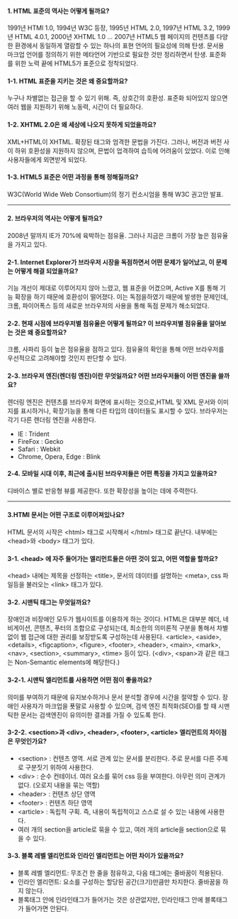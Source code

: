 #### 1. HTML 표준의 역사는 어떻게 될까요?
1991년 HTMl 1.0, 1994년 W3C 등장, 1995년 HTML 2.0, 1997년 HTML 3.2, 1999년 HTML 4.0.1, 2000년 XHTML 1.0 ... 2007년 HTML5
웹 페이지의 컨텐츠를 다양한 환경에서 동일하게 열람할 수 있는 하나의 표현 언어의 필요성에 의해 탄생. 문서용 마크업 언어를 정의하기 위한 메타언어 기반으로 필요한 것만 정리하면서 탄생.
표준화를 위한 노력 끝에 HTML5가 표준으로 정착되었다.

#### 1-1. HTML 표준을 지키는 것은 왜 중요할까요?
누구나 차별없는 접근을 할 수 있기 위해. 즉, 상호간의 호환성. 표준화 되어있지 않으면 여러 웹을 지원하기 위해 노동력, 시간이 더 필요하다.

#### 1-2. XHTML 2.0은 왜 세상에 나오지 못하게 되었을까요?
XML+HTML이 XHTML. 확장된 태그와 엄격한 문법을 가진다. 그러나, 버전과 버전 사이 하위 호환성을 지원하지 않으며, 믄법이 업격하여 습득에 어려움이 있었다. 이로 인해 사용자들에게 외면받게 되었다.

#### 1-3. HTML5 표준은 어떤 과정을 통해 정해질까요?
W3C(World Wide Web Consortium)의 정기 컨소시엄을 통해 W3C 권고안 발표.

---

#### 2. 브라우저의 역사는 어떻게 될까요?
2008년 말까지 IE가 70%에 육박하는 점유율. 그러나 지금은 크롬이 가장 높은 점유율을 가지고 있다.

#### 2-1. Internet Explorer가 브라우저 시장을 독점하면서 어떤 문제가 일어났고, 이 문제는 어떻게 해결 되었을까요?
기능 개선이 제대로 이루어지지 않아 느렸고, 웹 표준을 어겼으며, Active X를 통해 기능 확장을 하기 때문에 호환성이 떨어졌다.
이는 독점을하였기 때문에 발생한 문제인데, 크롬, 파이어폭스 등의 새로운 브라우저의 사용을 통해 독점 문제가 해소되었다.

#### 2-2. 현재 시점에 브라우저별 점유율은 어떻게 될까요? 이 브라우저별 점유율을 알아보는 것은 왜 중요할까요?
크롬, 사파리 등이 높은 점유율을 점하고 있다. 점유율의 확인을 통해 어떤 브라우저를 우선적으로 고려해야할 것인지 판단할 수 있다.

#### 2-3. 브라우저 엔진(렌더링 엔진)이란 무엇일까요? 어떤 브라우저들이 어떤 엔진을 쓸까요?
렌더링 엔진은 컨텐츠를 브라우저 화면에 표시하는 것으로,HTML 및 XML 문서와 이미지를 표시하거나, 확장기능을 통해 다른 타입의 데이터들도 표시할 수 있다.
브라우저는 각기 다른 렌더링 엔진을 사용한다.
- IE : Trident
- FireFox : Gecko
- Safari : Webkit
- Chrome, Opera, Edge : Blink

#### 2-4. 모바일 시대 이후, 최근에 출시된 브라우저들은 어떤 특징을 가지고 있을까요?
디바이스 별로 반응형 뷰를 제공한다. 또한 확장성을 높이는 데에 주력한다.

---

#### 3.HTMl 문서는 어떤 구조로 이루어져있나요?
HTML 문서의 시작은 \<html> 태그로 시작해서 \</html> 태그로 끝난다. 내부에는 \<head>와 \<body> 태그가 있다.
  
#### 3-1. \<head> 에 자주 들어가는 엘리먼트들은 아떤 것이 있고, 어떤 역할을 할까요?
\<head> 내에는 제목을 선정하는 \<title>, 문서의 데이터를 설명하는 \<meta>, css 파일등을 불러오는 \<link> 태그가 있다.

#### 3-2. 시맨틱 태그는 무엇일까요?
장애인과 비장애인 모두가 웹사이트를 이용하게 하는 것이다.
HTML은 대부분 헤더, 네비게이션, 콘텐츠, 푸터의 조합으로 구성되는데, 최소한의 의미론적 구분을 통해서 차별 없이 웹 접근에 대한 권리를 보장받도록 구성하는데 사용된다.
\<article>, \<aside>, \<details>, \<figcaption>, \<figure>, \<footer>, \<header>, \<main>, \<mark>, \<nav>, \<section>, \<summary>, \<time> 등이 있다.
(\<div>, \<span>과 같은 태그는 Non-Semantic elements에 해당한다.)

#### 3-2-1. 시맨틱 엘리먼트를 사용하면 어떤 점이 좋을까요?
의미를 부여하기 때문에 유지보수하거나 문서 분석할 경우에 시간을 절약할 수 있다. 장애인 사용자가 마크업을 푯말로 사용할 수 있으며, 
검색 엔진 최적화(SEO)를 할 때 시맨틱한 문서는 검색엔진이 유의미한 결과를 가질 수 있도록 한다.

#### 3-2-2. \<section>과 \<div>, \<header>, \<footer>, \<article> 엘리먼트의 차이점은 무엇인가요?
- \<section> : 컨텐츠 영역. 서로 관계 있는 문서를 분리한다. 주로 문서를 다른 주제로 구분짓기 위하여 사용한다.
- \<div> : 순수 컨테이너. 여러 요소를 묶어 css 등을 부여한다. 아무런 의미 관계가 없다. (오로지 내용을 묶는 역할)
- \<header> : 컨텐츠 상단 영역
- \<footer> : 컨텐츠 하단 영역
- \<article> : 독립적 구획. 즉, 내용이 독립적이고 스스로 설 수 있는 내용에 사용한다.
- 여러 개의 section을 article로 묶을 수 있고, 여러 개의 article을 section으로 묶을 수 있다.

#### 3-3. 블록 레벨 엘리먼트와 인라인 엘리먼트는 어떤 차이가 있을까요?
- 블록 레벨 엘리먼트: 무조건 한 줄을 점유하고, 다음 태그에는 줄바꿈이 적용된다.
- 인라인 엘리먼트: 요소를 구성하는 할당된 공간(크기)만큼만 차지한다. 줄바꿈을 하지 않는다.
- 블록태그 안에 인라인태그가 들어가는 것은 상관없지만, 인라인태그 안에 블록태그가 들어가면 안된다.

